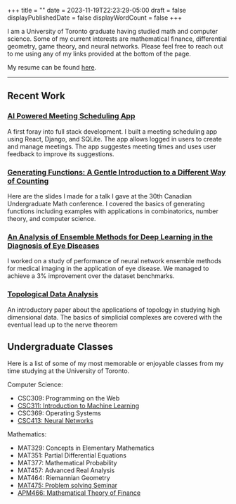 +++
title = ""
date = 2023-11-19T22:23:29-05:00
draft = false
displayPublishedDate = false
displayWordCount = false
+++

I am a University of Toronto graduate having studied math and computer
science. Some of my current interests are mathematical finance,
differential geometry, game theory, and neural networks. Please feel
free to reach out to me using any of my links provided at the bottom of the page.

My resume can be found [here](/home/Jason_Li_resume.pdf).

---

## Recent Work

### [AI Powered Meeting Scheduling App](slotspotter.tech)

A first foray into full stack development. I built a meeting scheduling app using React, Django, and SQLite. The app allows logged in users to create and manage meetings. The app suggestes meeting times and uses user feedback to improve its suggestions.

### [Generating Functions: A Gentle Introduction to a Different Way of Counting](/home/generatingFunctions.pdf)

Here are the slides I made for a talk I gave at the 30th Canadian Undergraduate Math conference.
I covered the basics of generating functions including examples with applications in combinatorics, number theory, and computer science.

### [An Analysis of Ensemble Methods for Deep Learning in the Diagnosis of Eye Diseases](/home/ensemble_methods_eye_diseases.pdf)

I worked on a study of performance of neural network ensemble methods for medical
imaging in the application of eye disease. We managed to achieve a 3% improvement over the dataset
benchmarks.

### [Topological Data Analysis](/home/topological_data_analysis.pdf)

An introductory paper about the applications of topology in studying
high dimensional data. The basics of simplicial complexes are covered with the eventual lead up
to the nerve theorem

## Undergraduate Classes

Here is a list of some of my most memorable or enjoyable classes from my time studying at the University of Toronto.

Computer Science:

- CSC309: Programming on the Web
- [CSC311: Introduction to Machine Learning](https://www.cs.toronto.edu/~rahulgk/courses/csc311_f23/index.html)
- CSC369: Operating Systems
- [CSC413: Neural Networks](https://uoft-csc413.github.io/2023/#/contents/04-assignments)

Mathematics:

- MAT329: Concepts in Elementary Mathematics
- MAT351: Partial Differential Equations
- MAT377: Mathematical Probability
- MAT457: Advanced Real Analysis
- MAT464: Riemannian Geometry
- [MAT475: Problem solving Seminar](https://www.math.toronto.edu/~herzig/475-f22.html)
- [APM466: Mathematical Theory of Finance](https://seco.risklab.ca/apm466-mat1856-library/)
